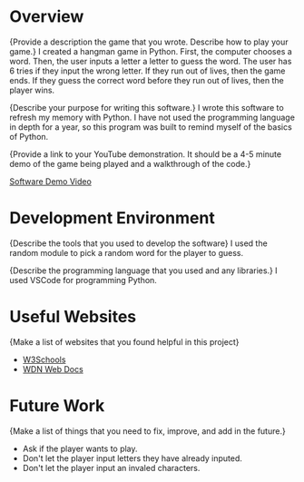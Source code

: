 # Overview
{Provide a description the game that you wrote. Describe how to play your game.}
I created a hangman game in Python. First, the computer chooses a word. Then, the user inputs a letter a letter to guess the word.
The user has 6 tries if they input the wrong letter. If they run out of lives, then the game ends. If they guess the correct word
before they run out of lives, then the player wins.

{Describe your purpose for writing this software.}
I wrote this software to refresh my memory with Python. I have not used the programming language in depth for a year, so this program
was built to remind myself of the basics of Python.

{Provide a link to your YouTube demonstration.  It should be a 4-5 minute demo of the game being played and a walkthrough of the code.}

[Software Demo Video](https://youtu.be/2eGtjT5iod4)

# Development Environment

{Describe the tools that you used to develop the software}
I used the random module to pick a random word for the player to guess.

{Describe the programming language that you used and any libraries.}
I used VSCode for programming Python.

# Useful Websites

{Make a list of websites that you found helpful in this project}
* [W3Schools](https://www..com/)
* [WDN Web Docs](https://developer.mozilla.org/en-US/)

# Future Work

{Make a list of things that you need to fix, improve, and add in the future.}
* Ask if the player wants to play.
* Don't let the player input letters they have already inputed. 
* Don't let the player input an invaled characters.